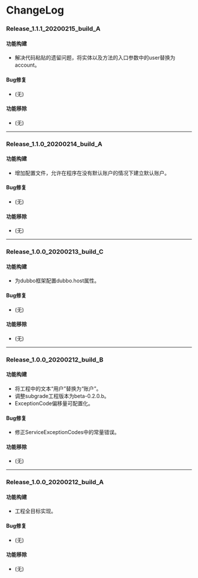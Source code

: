 # ChangeLog

### Release_1.1.1_20200215_build_A

#### 功能构建

- 解决代码粘贴的遗留问题，将实体以及方法的入口参数中的user替换为account。

#### Bug修复

- (无)

#### 功能移除

- (无)

---

### Release_1.1.0_20200214_build_A

#### 功能构建

- 增加配置文件，允许在程序在没有默认账户的情况下建立默认账户。

#### Bug修复

- (无)

#### 功能移除

- (无)

---

### Release_1.0.0_20200213_build_C

#### 功能构建

- 为dubbo框架配置dubbo.host属性。

#### Bug修复

- (无)

#### 功能移除

- (无)

---

### Release_1.0.0_20200212_build_B

#### 功能构建

- 将工程中的文本“用户”替换为“账户”。
- 调整subgrade工程版本为beta-0.2.0.b。
- ExceptionCode偏移量可配置化。

#### Bug修复

- 修正ServiceExceptionCodes中的常量错误。

#### 功能移除

- (无)

---

### Release_1.0.0_20200212_build_A

#### 功能构建

- 工程全目标实现。

#### Bug修复

- (无)

#### 功能移除

- (无)